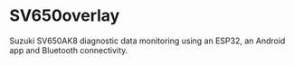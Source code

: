 # SV650overlay
Suzuki SV650AK8 diagnostic data monitoring using an ESP32, an Android app and Bluetooth connectivity.
